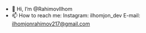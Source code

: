 - 👋 Hi, I’m @RahimovIlhom
- 📫 How to reach me: 
Instagram: ilhomjon_dev
E-mail: ilhomjonrahimov217@gmail.com

<!---
RahimovIlhom/RahimovIlhom is a ✨ special ✨ repository because its `README.md` (this file) appears on your GitHub profile.
You can click the Preview link to take a look at your changes.
--->
